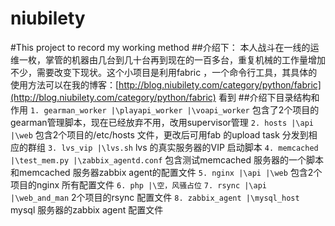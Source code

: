# niubilety
#This project to record my working method
##介绍下：
本人战斗在一线的运维一枚，掌管的机器由几台到几十台再到现在的一百多台，重复机械的工作量增加不少，需要改变下现状。这个小项目是利用fabric ，一个命令行工具，其具体的使用方法可以在我的博客：[http://blog.niubilety.com/category/python/fabric](http://blog.niubilety.com/category/python/fabric) 看到
##介绍下目录结构和作用
`1. gearman_worker
                |\playapi_worker
                |\voapi_worker`
包含了2个项目的gearman管理脚本，现在已经放弃不用，改用supervisor管理
`2. hosts
        |\api
        |\web`
包含2个项目的/etc/hosts 文件，更改后可用fab 的upload task 分发到相应的群组
`3. lvs_vip
          |\lvs.sh`
lvs 的真实服务器的VIP 启动脚本
`4. memcached
            |\test_mem.py
            |\zabbix_agentd.conf`
包含测试memcached 服务器的一个脚本和memcached 服务器zabbix agent的配置文件
`5. nginx
        |\api
        |\web`
包含2个项目的nginx 所有配置文件
`6. php
      |\空，风骚占位`
`7. rsync
        |\api
        |\web_and_man`
2个项目的rsync 配置文件
`8. zabbix_agent
              |\mysql_host`
mysql 服务器的zabbix agent 配置文件
